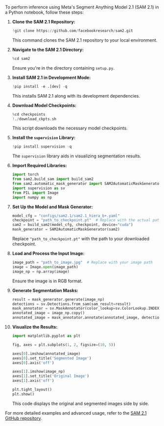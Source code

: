 To perform inference using Meta's Segment Anything Model 2.1 (SAM 2.1) in a Python notebook, follow these steps:

1. **Clone the SAM 2.1 Repository:**
   ```python
   !git clone https://github.com/facebookresearch/sam2.git
   ```
   This command clones the SAM 2.1 repository to your local environment.

2. **Navigate to the SAM 2.1 Directory:**
   ```python
   %cd sam2
   ```
   Ensure you're in the directory containing `setup.py`.

3. **Install SAM 2.1 in Development Mode:**
   ```python
   !pip install -e .[dev] -q
   ```
   This installs SAM 2.1 along with its development dependencies.

4. **Download Model Checkpoints:**
   ```python
   %cd checkpoints
   !./download_ckpts.sh
   ```
   This script downloads the necessary model checkpoints.

5. **Install the `supervision` Library:**
   ```python
   !pip install supervision -q
   ```
   The `supervision` library aids in visualizing segmentation results.

6. **Import Required Libraries:**
   ```python
   import torch
   from sam2.build_sam import build_sam2
   from sam2.automatic_mask_generator import SAM2AutomaticMaskGenerator
   import supervision as sv
   from PIL import Image
   import numpy as np
   ```

7. **Set Up the Model and Mask Generator:**
   ```python
   model_cfg = "configs/sam2.1/sam2.1_hiera_b+.yaml"
   checkpoint = "path_to_checkpoint.pt"  # Replace with the actual path
   sam2 = build_sam2(model_cfg, checkpoint, device="cuda")
   mask_generator = SAM2AutomaticMaskGenerator(sam2)
   ```
   Replace `"path_to_checkpoint.pt"` with the path to your downloaded checkpoint.

8. **Load and Process the Input Image:**
   ```python
   image_path = "path_to_image.jpg"  # Replace with your image path
   image = Image.open(image_path)
   image_np = np.array(image)
   ```
   Ensure the image is in RGB format.

9. **Generate Segmentation Masks:**
   ```python
   result = mask_generator.generate(image_np)
   detections = sv.Detections.from_sam(sam_result=result)
   mask_annotator = sv.MaskAnnotator(color_lookup=sv.ColorLookup.INDEX)
   annotated_image = image_np.copy()
   annotated_image = mask_annotator.annotate(annotated_image, detections=detections)
   ```

10. **Visualize the Results:**
    ```python
    import matplotlib.pyplot as plt

    fig, axes = plt.subplots(1, 2, figsize=(10, 5))

    axes[0].imshow(annotated_image)
    axes[0].set_title('Segmented Image')
    axes[0].axis('off')

    axes[1].imshow(image_np)
    axes[1].set_title('Original Image')
    axes[1].axis('off')

    plt.tight_layout()
    plt.show()
    ```
    This code displays the original and segmented images side by side.

For more detailed examples and advanced usage, refer to the [SAM 2.1 GitHub repository](https://github.com/facebookresearch/sam2). 

